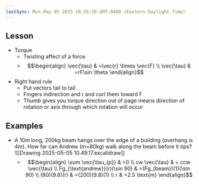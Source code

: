 ```yaml
---
lastSync: Mon May 05 2025 10:55:26 GMT-0400 (Eastern Daylight Time)
---
```

## Lesson
- Torque
	- Twisting affect of a force
	- $$\begin{align}
\vec{\tau} & =\vec{r} \times \vec{F} \\
\vec{\tau} & =rF\sin \theta
\end{align}$$
- Right hand rule
	- Put vectors tail to tail
	- Fingers indirection and r and curl them toward F
	- Thumb gives you torque direction out of page means direction of rotation or axis through which rotation will occur
## Examples
- A 10m long, 200kg beam hangs over the edge of a building (overhang is 4m). How far can Andrew (m=80kg) walk along the beam before it tips? ![[Drawing 2025-05-05 10.49.17.excalidraw]]
	- $$\begin{align}
\sum \vec{\tau_{p}} & =0 \\
cw \vec{\tau}  & = ccw \vec{\tau} \\
Fg_{\text{andrew}}(r)(\sin 90) & =(Fg_{beam})(1)(\sin 90) \\
(80)(9.8)(r) & =(200)(9.8)(1) \\
r & =2.5 \text{m}
\end{align}$$